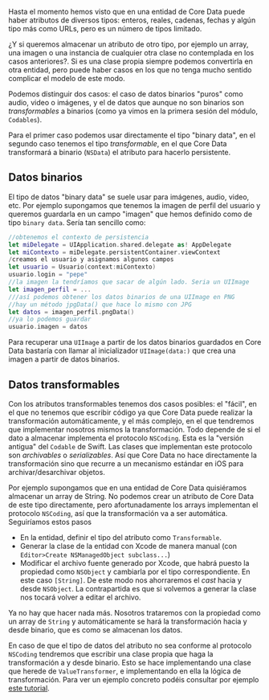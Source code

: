 
Hasta el momento hemos visto que en una entidad de Core Data puede haber atributos de diversos tipos: enteros, reales, cadenas, fechas y algún tipo más como URLs, pero es un número de tipos limitado. 

¿Y si queremos almacenar un atributo de otro tipo, por ejemplo un array, una imagen o una instancia de cualquier otra clase no contemplada en los casos anteriores?. Si es una clase propia siempre podemos convertirla en otra entidad, pero puede haber casos en los que no tenga mucho sentido complicar el modelo de este modo. 

Podemos distinguir dos casos: el caso de datos binarios "puros" como audio, video o imágenes, y el de datos que aunque no son binarios son *transformables* a binarios (como ya vimos en la primera sesión del módulo, `Codables`).

Para el primer caso podemos usar directamente el tipo "binary data", en el segundo caso tenemos el tipo *transformable*, en el que Core Data transformará a binario (`NSData`) el atributo para hacerlo persistente.

## Datos binarios

El tipo de datos "binary data" se suele usar para imágenes, audio, video, etc. Por ejemplo supongamos que tenemos la imagen de perfil del usuario y queremos guardarla en un campo "imagen" que  hemos definido como de  tipo `binary data`. Sería tan sencillo como:

```swift
//obtenemos el contexto de persistencia
let miDelegate = UIApplication.shared.delegate as! AppDelegate
let miContexto = miDelegate.persistentContainer.viewContext
/creamos el usuario y asignamos algunos campos
let usuario = Usuario(context:miContexto)
usuario.login = "pepe"
//la imagen la tendríamos que sacar de algún lado. Seria un UIImage
let imagen_perfil = ...
///así podemos obtener los datos binarios de una UIImage en PNG 
//hay un método jpgData() que hace lo mismo con JPG
let datos = imagen_perfil.pngData()
//ya lo podemos guardar
usuario.imagen = datos
```

Para recuperar una `UIImage` a partir de los datos binarios guardados en Core Data bastaría con llamar al inicializador `UIImage(data:)` que crea una imagen a partir de datos binarios.

## Datos transformables

Con los atributos transformables tenemos dos casos posibles: el "fácil", en el que no tenemos que escribir código ya que Core Data puede realizar la transformación automáticamente, y el más complejo, en el que tendremos que implementar nosotros mismos la transformación. Todo depende de si el dato a almacenar implementa el protocolo `NSCoding`. Esta es la "versión antigua" del `Codable` de Swift. Las clases que implementan este protocolo son *archivables* o *serializables*. Así que Core Data no hace directamente la transformación sino que recurre a un mecanismo estándar en iOS para archivar/desarchivar objetos.

Por ejemplo supongamos que en una entidad de Core Data quisiéramos almacenar un array de String. No podemos crear un atributo de Core Data de este tipo directamente, pero afortunadamente los arrays implementan el protocolo `NSCoding`, así que la transformación va a ser automática. Seguiríamos estos pasos

- En la entidad, definir el tipo del atributo como `Transformable`.
- Generar la clase de la entidad con Xcode de manera manual (con `Editor>Create NSManagedObject subclass...`)
- Modificar el archivo fuente generado por Xcode, que habrá puesto la propiedad como `NSObject` y cambiarla por el tipo correspondiente. En este caso `[String]`. De este modo nos ahorraremos el *cast* hacia y desde `NSObject`. La contrapartida es que si volvemos a generar la clase nos tocará volver a editar el archivo.

Ya no hay que hacer nada más. Nosotros trataremos con la propiedad como un array de `String` y automáticamente se hará la transformación hacia y desde binario, que es como se almacenan los datos.

En caso de que el tipo de datos del atributo no sea conforme al protocolo `NSCoding` tendremos que escribir una clase propia que haga la transformación a y desde binario. Esto se hace implementando una clase que herede de `ValueTransformer`, e implementando en ella la lógica de transformación. Para ver un ejemplo concreto podéis consultar por ejemplo [este tutorial](https://www.avanderlee.com/swift/valuetransformer-core-data/).

